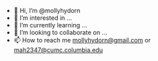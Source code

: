- 👋 Hi, I’m @mollyhydorn
- 👀 I’m interested in ...
- 🌱 I’m currently learning ...
- 💞️ I’m looking to collaborate on ...
- 📫 How to reach me mollyhydorn@gmail.com or mah2347@cumc.columbia.edu

<!---
mollyhydorn/mollyhydorn is a ✨ special ✨ repository because its `README.md` (this file) appears on your GitHub profile.
You can click the Preview link to take a look at your changes.
--->
